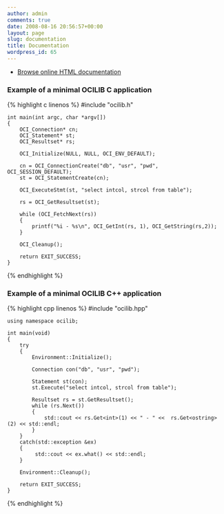 ```yaml
---
author: admin
comments: true
date: 2008-08-16 20:56:57+00:00
layout: page
slug: documentation
title: Documentation
wordpress_id: 65
---
```


* [Browse online HTML documentation]({{site.baseurl}}/doc/html/)


### Example of a minimal OCILIB C application  
 
{% highlight c linenos %}
    #include "ocilib.h"
    
    int main(int argc, char *argv[])
    {
        OCI_Connection* cn;
        OCI_Statement* st;
        OCI_Resultset* rs;
         
        OCI_Initialize(NULL, NULL, OCI_ENV_DEFAULT);
     
        cn = OCI_ConnectionCreate("db", "usr", "pwd", OCI_SESSION_DEFAULT);
        st = OCI_StatementCreate(cn);
       
        OCI_ExecuteStmt(st, "select intcol, strcol from table");
        
        rs = OCI_GetResultset(st);
       
        while (OCI_FetchNext(rs))
        {
            printf("%i - %s\n", OCI_GetInt(rs, 1), OCI_GetString(rs,2));
        }
     
        OCI_Cleanup();
     
        return EXIT_SUCCESS;
    }
{% endhighlight %}
 
### Example of a minimal OCILIB C++ application

{% highlight cpp linenos %}
    #include "ocilib.hpp"
    
    using namespace ocilib;
    
    int main(void)
    {
        try
        {
            Environment::Initialize();
    
            Connection con("db", "usr", "pwd");
            
            Statement st(con);
            st.Execute("select intcol, strcol from table");
    
            Resultset rs = st.GetResultset();
            while (rs.Next())
            {
                std::cout << rs.Get<int>(1) << " - " <<  rs.Get<ostring>(2) << std::endl;
            }
        }
        catch(std::exception &ex)
        {
             std::cout << ex.what() << std::endl;
        }
    
        Environment::Cleanup();
     
        return EXIT_SUCCESS;
    }
{% endhighlight %}
